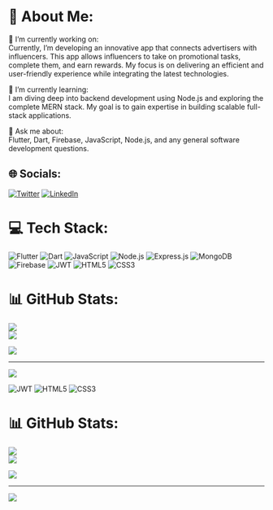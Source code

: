 # 💫 About Me:
🔸 I’m currently working on: </br> Currently, I’m developing an innovative app that connects advertisers with influencers. This app allows influencers to take on promotional tasks, complete them, and earn rewards. My focus is on delivering an efficient and user-friendly experience while integrating the latest technologies.

🔸 I’m currently learning:</br> I am diving deep into backend development using Node.js and exploring the complete MERN stack. My goal is to gain expertise in building scalable full-stack applications.

🔸 Ask me about:</br> Flutter, Dart, Firebase, JavaScript, Node.js, and any general software development questions.

## 🌐 Socials:
[![Twitter](https://img.shields.io/badge/Twitter-%231DA1F2.svg?logo=Twitter&logoColor=white)](https://x.com/Dev_Yadnesh) [![LinkedIn](https://img.shields.io/badge/LinkedIn-%230077B5.svg?logo=linkedin&logoColor=white)](https://www.linkedin.com/in/yadnesh-narawade) 

# 💻 Tech Stack:
![Flutter](https://img.shields.io/badge/Flutter-%2302569B.svg?style=for-the-badge&logo=Flutter&logoColor=white) 
![Dart](https://img.shields.io/badge/Dart-%230175C2.svg?style=for-the-badge&logo=dart&logoColor=white) 
![JavaScript](https://img.shields.io/badge/JavaScript-%23323330.svg?style=for-the-badge&logo=javascript&logoColor=%23F7DF1E) 
![Node.js](https://img.shields.io/badge/Node.js-6DA55F?style=for-the-badge&logo=node.js&logoColor=white) 
![Express.js](https://img.shields.io/badge/Express.js-%23404d59.svg?style=for-the-badge&logo=express&logoColor=%2361DAFB) 
![MongoDB](https://img.shields.io/badge/MongoDB-%234ea94b.svg?style=for-the-badge&logo=mongodb&logoColor=white) 
![Firebase](https://img.shields.io/badge/Firebase-FFD700?style=for-the-badge&logo=firebase&logoColor=black)
![JWT](https://img.shields.io/badge/JWT-black?style=for-the-badge&logo=JSON%20web%20tokens) 
![HTML5](https://img.shields.io/badge/HTML5-%23E34F26.svg?style=for-the-badge&logo=html5&logoColor=white) 
![CSS3](https://img.shields.io/badge/CSS3-%231572B6.svg?style=for-the-badge&logo=css3&logoColor=white)



# 📊 GitHub Stats:
![](https://github-readme-stats.vercel.app/api?username=Dev-Yadnesh8&theme=dark&hide_border=false&include_all_commits=false&count_private=false)<br/>
![](https://github-readme-streak-stats.herokuapp.com/?user=Dev-Yadnesh8&theme=dark&hide_border=false)<br/>

![](https://github-readme-stats.vercel.app/api/top-langs/?username=Dev-Yadnesh8&theme=dark&hide_border=false&include_all_commits=false&count_private=false&layout=compact)

---
[![](https://visitcount.itsvg.in/api?id=Dev-Yadnesh8&icon=0&color=0)](https://visitcount.itsvg.in)
<!-- Proudly created with GPRM ( https://gprm.itsvg.in ) -->
![JWT](https://img.shields.io/badge/JWT-black?style=for-the-badge&logo=JSON%20web%20tokens) 
![HTML5](https://img.shields.io/badge/HTML5-%23E34F26.svg?style=for-the-badge&logo=html5&logoColor=white) 
![CSS3](https://img.shields.io/badge/CSS3-%231572B6.svg?style=for-the-badge&logo=css3&logoColor=white)



# 📊 GitHub Stats:
![](https://github-readme-stats.vercel.app/api?username=Dev-Yadnesh8&theme=dark&hide_border=false&include_all_commits=false&count_private=false)<br/>
![](https://github-readme-streak-stats.herokuapp.com/?user=Dev-Yadnesh8&theme=dark&hide_border=false)<br/>

![](https://github-readme-stats.vercel.app/api/top-langs/?username=Dev-Yadnesh8&theme=dark&hide_border=false&include_all_commits=false&count_private=false&layout=compact)

---
[![](https://visitcount.itsvg.in/api?id=Dev-Yadnesh8&icon=0&color=0)](https://visitcount.itsvg.in)
<!-- Proudly created with GPRM ( https://gprm.itsvg.in ) -->
